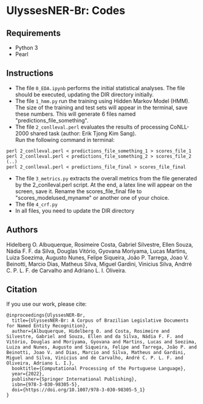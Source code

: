 # UlyssesNER-Br: Codes
## Requirements
- Python 3
- Pearl 

## Instructions
- The file ```0_EDA.ipynb``` performs the initial statistical analyses. The file should be executed, updating the DIR directory initially.
- The file ```1_hmm.py``` run the training using Hidden Markov Model (HMM). The size of the training and test sets will appear in the terminal, save these numbers. This will generate 6 files named "predictions_file_something".
- The file ```2_conlleval.perl``` evaluates the results of processing CoNLL-2000 shared task (author: Erik Tjong Kim Sang). <br> Run the following command in terminal:
```
perl 2_conlleval.perl < predictions_file_something_1 > scores_file_1
perl 2_conlleval.perl < predictions_file_something_2 > scores_file_2
(..)
perl 2_conlleval.perl < predictions_file_final > scores_file_final
```
- The file ```3_metrics.py``` extracts the overall metrics from the file generated by the 2_conlleval.perl script. At the end, a latex line will appear on the screen, save it. Rename the scores_file_final file to "scores_modelused_myname" or another one of your choice.
- The file ```4_crf.py```
- In all files, you need to update the DIR directory

## Authors
Hidelberg O. Albuquerque, Rosimeire Costa, Gabriel Silvestre, Ellen Souza, Nádia F. F. da Silva, Douglas Vitório, Gyovana Moriyama, Lucas Martins, Luiza Soezima, Augusto Nunes, Felipe Siqueira, João P. Tarrega, Joao V. Beinotti, Marcio Dias, Matheus Silva, Miguel Gardini, Vinicius Silva, Andrré C. P. L. F. de Carvalho and Adriano L. I. Oliveira.

## Citation
If you use our work, please cite:
```
@inproceedings{UlyssesNER-Br,
  title={UlyssesNER-Br: A Corpus of Brazilian Legislative Documents for Named Entity Recognition}, 
  author={Albuquerque, Hidelberg O. and Costa, Rosimeire and Silvestre, Gabriel and Souza, Ellen and da Silva, Nádia F. F. and Vitório, Douglas and Moriyama, Gyovana and Martins, Lucas and Soezima, Luiza and Nunes, Augusto and Siqueira, Felipe and Tarrega, João P. and Beinotti, Joao V. and Dias, Marcio and Silva, Matheus and Gardini, Miguel and Silva, Vinicius and de Carvalho, André C. P. L. F. and Oliveira, Adriano L. I.},
  booktitle={Computational Processing of the Portuguese Language},
  year={2022},
  publisher={Springer International Publishing},
  isbn={978-3-030-98305-5},
  doi={https://doi.org/10.1007/978-3-030-98305-5_1}
}
```
